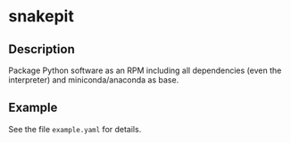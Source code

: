 # snakepit

## Description

Package Python software as an RPM including all dependencies (even the
interpreter) and miniconda/anaconda as base.

## Example

See the file `example.yaml` for details.
